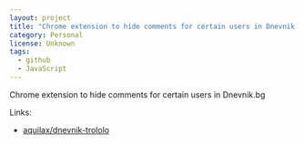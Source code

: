```yaml
---
layout: project
title: "Chrome extension to hide comments for certain users in Dnevnik.bg"
category: Personal
license: Unknown
tags:
  - github
  - JavaScript
---
```


Chrome extension to hide comments for certain users in Dnevnik.bg

Links:


* [aquilax/dnevnik-trololo](https://github.com/aquilax/dnevnik-trololo)
